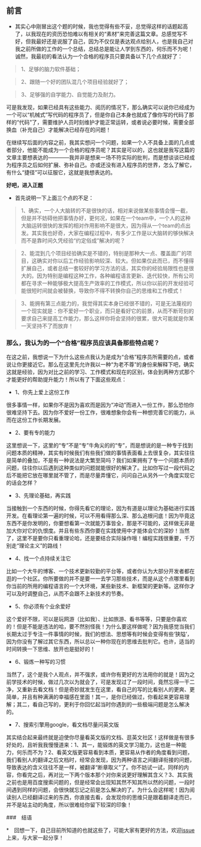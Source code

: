 ## 前言

* 其实心中刚冒出这个题的时候，我也觉得有些不妥，总觉得这样的话题起高了，以我现在的资历恐怕难以有相关的“素材”来完善这篇文章。总感觉写不好，但我最好还是说服了自己，因为不仅仅是表达观点给别人，也是我自己对我之前所做的工作的一个总结，总结总是能让人学到东西的，何乐而不为呢！诚然，我最初的看法认为一个合格的程序员只要具备以下几个点就好了：

> 1、足够的脑力软件基础；

> 2、跟随一个好的团队混几个项目经验就好了；

> 3、足够强的自学能力、自觉能力及耐力。

可是我发现，如果已经具有这些能力、阅历的情况下，那么确实可以说你已经成为一个可以“机械式”写代码的程序员了，但是你自己本身也就成了像你写的代码了那样的“代码”了，需要维护人员时刻维护才能正常运转，或者说必要时候，需要全部换血（补充自己）才能解决已经存在的问题！

在继续写后面的内容之前，我其实想问一个问题，如果一个人不具备上面的几点或者部分，他能不能成为一个合格的程序员呢？其实是可以的，这也就是我写这篇的文章主要想表达的————我并非是想来一场不符实际的批判，而是想谈谈已经成为程序员之后如何扩展、弥补自己。亦或还没有进入程序员的世界，怎么了解它，有什么“捷径”可以征服它，这就是我想表达的。

**好吧，进入正题**

* 首先说明一下上面三个点的不足：

> 1、确实，一个人大脑转的不是很快的话，相对来说做某些事情会慢一截，但是并不妨碍他把事情办好，更何况，如果在一个team中，一个人的这种大脑运转很快的发挥的相对作用影响不是很大，因为得从一个team的点出发。其实我也好奇，大家在编程过程中，有多少工作是以大脑转的够快解决而不是靠时间久凭经验“约定俗成”解决的呢？

> 2、能混到几个项目经验确实是不错的，特别是那种大一点、覆盖面广的项目，这确实对你以后工作经验影响较深、较大。但如果仅此而已，而不懂得扩展自己，或者总结一套较好的学习方法的话，其实你的经验局限性也是很大的。因为特别是编程这种工作，各种编程语言更新、迭代较快，所有公司都在寻求一种能够极大提高生产效率的工作模式，所以你以前的开发经验可能很短时间就会被替换，导致你不得不转换你自己的思维和工作模式！

> 3、能拥有第三点能力的，我觉得其实本身已经很不错的，可是无法蔑视的一个现实就是：你不爱好一个职业，而只是看好它的前景，从而不断苛刻的要求自己来提高工作能力，那么这样你将会坚持的很累，很大可能就是你某一天坚持不了而放弃！


### 那么，我认为的一个“合格”程序员应该具备那些特点呢？

在这之前，我想说一下为什么这些点我认为是成为“合格”程序员所需要的点，或者说让你更接近它。那么在这里先允许我以一种“为老不尊”的身份来解释下吧，确实这就是经验，因为对比之前的学习、工作模式和现在的区别，体会到两种方式那个才能更好的帮助提升能力！所以有了下面这些观点：

* 1、你先上爱上这份工作

很多事情一样，如果你不是因为喜欢而是因为“冲动”而进入一份工作，那么恐怕你很难坚持下去。因为你不爱好一份工作，很难想象你会有一种想完善它的能力，从而在这份工作长期发展。

* 2、要有专的能力

这里想说一下，这里的“专”不是“专”牛角尖的的“专”，而是想说的是一种专于找到问题本质的精神，其实有时候我们有些我们做的事情表面看上去很复杂，其实往往是简单的叠加，不是有一种说法是大繁至简吗？我们如果拥有了专一个问题本质的问题，往往你以后遇到这种类似的问题就能很好的解决了。比如你写过一段代码之后不能把它放在哪里就不管了，而是尽量弄懂它，问问自己从另外一个角度实现它的话会怎样？

* 3、先理论基础，再实践

当接触到一个东西的时候，你得先看它的理论，因为有道是以理论为基础进行实践开发。在看理论第一遍的时候，可以不用看得那么深、那么追根问底！因为毕竟这东西不是你发明的，你要想看第一次就能万事皆全，那是不可能的，这样做无非是加大你对它的仇恨度。并且有些东西你要在实践使用中才能体会它的深妙！当然了，这里不是要你只看重理论哈，还是要结合实际操作哦！编程实践很重要，千万别走“理论主义”的路线！

* 4、找一个点持续关注它

比如一个大牛的博客、一个技术更新较勤的平台等，或者你认为大部分开发者都在逛的一个社区。你所要做的并不是要一一去学习那些技术，而是从这个点哪里看到你当前的所用的编程语言的一个大环境，某些新技术、新框架的更新等。这样你才可以及时调整自己，从而不会跟不上新技术的节奏。

* 5、你必须有个业余爱好

这个爱好不限，可以是玩网游（比如我）、比如旅游、看书等等，只要是你喜欢的！但是不能是违法的哈，要不然别怪我！为什么要这样做呢？因为我感觉当我们长期太过于专注一件事情的时候，我们的想法、思想等有时候会变得有些‘狭隘’，因为你没有了解过其它东西，所以总以一种你现在的思维去批判它。也许，适当的时间转换一下思维、放开也是挺好的！

* 6、锻炼一种写的习惯

当然了，这个是我个人观点，并不强求，或许你有更好的方法用你的就是！因为之前学技术的时候，做过几次以为就会了，可是发现过了一段时间，竟然忘得一干二净，又重新去看文档！但是奇妙就发生在这里，看自己的写的比看别人的更爽、更简单，并且有种满满的幸福感在里面！其一，是你已经做过，你看起来更容易理解；其二，看自己写的，更利于你回忆起当时你遇到的一些极端问题是怎么解决的。

* 7、搜索引擎用google，看文档尽量问英文版

其实结合起来最终就是迫使你尽量看英文版的文档、逛英文社区！这样做是有很多好处的，且听我我慢慢道来：1、其一，能锻炼的英文学习能力，这也是一种能力，何乐而不为？2、看英文版更容易看到本质，更容易从作者的角度看到问题，我们看别人的翻译之后文档时，经常会发现，因为两种语言之间翻译衔接的问题，导致表达的含义往往不是一样，被翻译“断章取义”了。你不妨试一试，同样的内容，你看完之后，再对比一下两个版本那个对你来说更好理解其含义？3、其实我之前也是用百度搜索问题的，但是经常会出现知其然不知其所以然的问题，一段时间遇到同样的问题，会很快就忘记之前是怎么解决的了。为什么会这样呢！因为阅读别人已经翻译过来的东西，你直接去看，会发现你的思维只是跟着翻译走而已，并不是站主动的角度，所以很难给你留下较深的印象！

###　结语

*　回想一下，自己目前所知道的也就这些了，可能大家有更好的方法，欢迎[issue]()上来，与大家一起分享！